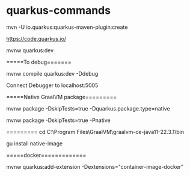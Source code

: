 # quarkus-commands

mvn -U io.quarkus:quarkus-maven-plugin:create

https://code.quarkus.io/

mvnw quarkus:dev

=====To debug=======

mvnw compile quarkus:dev -Ddebug

Connect Debugger to localhost:5005


=====Native GraalVM package=========

mvnw package -DskipTests=true -Dquarkus.package.type=native

mvnw package -DskipTests=true -Pnative

=========
cd C:\Program Files\GraalVM\graalvm-ce-java11-22.3.1\bin

gu install native-image


=====docker=============

mvnw quarkus:add-extension -Dextensions="container-image-docker"